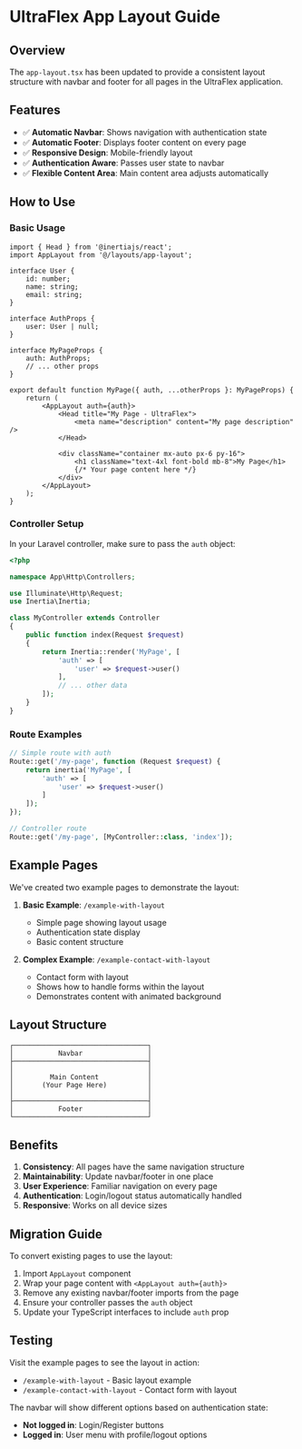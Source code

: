 # UltraFlex App Layout Guide

## Overview

The `app-layout.tsx` has been updated to provide a consistent layout structure with navbar and footer for all pages in the UltraFlex application.

## Features

- ✅ **Automatic Navbar**: Shows navigation with authentication state
- ✅ **Automatic Footer**: Displays footer content on every page
- ✅ **Responsive Design**: Mobile-friendly layout
- ✅ **Authentication Aware**: Passes user state to navbar
- ✅ **Flexible Content Area**: Main content area adjusts automatically

## How to Use

### Basic Usage

```tsx
import { Head } from '@inertiajs/react';
import AppLayout from '@/layouts/app-layout';

interface User {
    id: number;
    name: string;
    email: string;
}

interface AuthProps {
    user: User | null;
}

interface MyPageProps {
    auth: AuthProps;
    // ... other props
}

export default function MyPage({ auth, ...otherProps }: MyPageProps) {
    return (
        <AppLayout auth={auth}>
            <Head title="My Page - UltraFlex">
                <meta name="description" content="My page description" />
            </Head>

            <div className="container mx-auto px-6 py-16">
                <h1 className="text-4xl font-bold mb-8">My Page</h1>
                {/* Your page content here */}
            </div>
        </AppLayout>
    );
}
```

### Controller Setup

In your Laravel controller, make sure to pass the `auth` object:

```php
<?php

namespace App\Http\Controllers;

use Illuminate\Http\Request;
use Inertia\Inertia;

class MyController extends Controller
{
    public function index(Request $request)
    {
        return Inertia::render('MyPage', [
            'auth' => [
                'user' => $request->user()
            ],
            // ... other data
        ]);
    }
}
```

### Route Examples

```php
// Simple route with auth
Route::get('/my-page', function (Request $request) {
    return inertia('MyPage', [
        'auth' => [
            'user' => $request->user()
        ]
    ]);
});

// Controller route
Route::get('/my-page', [MyController::class, 'index']);
```

## Example Pages

We've created two example pages to demonstrate the layout:

1. **Basic Example**: `/example-with-layout`
   - Simple page showing layout usage
   - Authentication state display
   - Basic content structure

2. **Complex Example**: `/example-contact-with-layout` 
   - Contact form with layout
   - Shows how to handle forms within the layout
   - Demonstrates content with animated background

## Layout Structure

```
┌─────────────────────────────────┐
│           Navbar                │
├─────────────────────────────────┤
│                                 │
│         Main Content            │
│       (Your Page Here)          │
│                                 │
├─────────────────────────────────┤
│           Footer                │
└─────────────────────────────────┘
```

## Benefits

1. **Consistency**: All pages have the same navigation structure
2. **Maintainability**: Update navbar/footer in one place
3. **User Experience**: Familiar navigation on every page
4. **Authentication**: Login/logout status automatically handled
5. **Responsive**: Works on all device sizes

## Migration Guide

To convert existing pages to use the layout:

1. Import `AppLayout` component
2. Wrap your page content with `<AppLayout auth={auth}>`
3. Remove any existing navbar/footer imports from the page
4. Ensure your controller passes the `auth` object
5. Update your TypeScript interfaces to include `auth` prop

## Testing

Visit the example pages to see the layout in action:

- `/example-with-layout` - Basic layout example
- `/example-contact-with-layout` - Contact form with layout

The navbar will show different options based on authentication state:
- **Not logged in**: Login/Register buttons
- **Logged in**: User menu with profile/logout options
